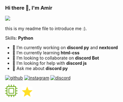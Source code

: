 ### Hi there 👋, I'm Amir 
![](https://cdn.discordapp.com/attachments/900046807944544316/903202095950340106/banner_1.png)

this is my readme file to introduce me :).

Skills: **Python** 

- 🔭 I’m currently working on **discord py** and **nextcord** 
- 🌱 I’m currently learning __html-css__ 
- 👯 I’m looking to collaborate on **discord Bot** 
- 🤔 I’m looking for help with **discord js** 
- 💬 Ask me about **discord py** 


[<img src='https://cdn.jsdelivr.net/npm/simple-icons@3.0.1/icons/github.svg' alt='github' height='40'>](https://github.com/https://github.com/Kumarozh)  [<img src='https://cdn.jsdelivr.net/npm/simple-icons@3.0.1/icons/instagram.svg' alt='instagram' height='40'>](https://www.instagram.com/https://www.instagram.com/kumarozh_amir//)  [<img src='https://cdn.jsdelivr.net/npm/simple-icons@3.0.1/icons/discord.svg' alt='discord' height='40'>](https://discordapp.com/users/847445311404507147/)  

<a href='https://docs.github.com/en/developers'><img src='https://raw.githubusercontent.com/acervenky/animated-github-badges/master/assets/devbadge.gif' width='40' height='40'></a> <a href='https://stars.github.com/'><img src='https://raw.githubusercontent.com/acervenky/animated-github-badges/master/assets/starbadge.gif' width='35' height='35'></a> 


